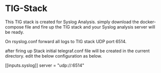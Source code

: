 # TIG-Stack
This TIG stack is created for Syslog Analysis.
simply download the docker-compose file and fire up the TIG stack and your Syslog analysis server will be ready.

On rsyslog.conf forward all logs to TIG stack UDP port 6514.


after firing up Stack initial telegraf.conf file will be created in the current directory. edit the below configuration as below.

[[inputs.syslog]]
server = "udp://:6514"
